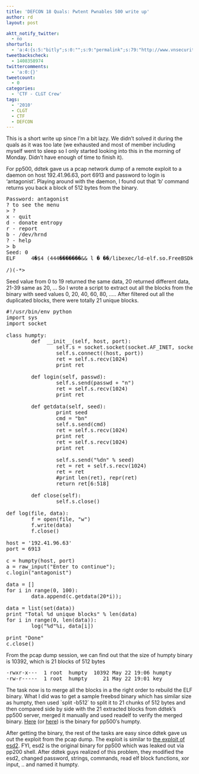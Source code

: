 ```yaml
---
title: 'DEFCON 18 Quals: Pwtent Pwnables 500 write up'
author: rd
layout: post

aktt_notify_twitter:
  - no
shorturls:
  - 'a:4:{s:5:"bitly";s:0:"";s:9:"permalink";s:79:"http://www.vnsecurity.net/2010/05/defcon-18-quals-pwtent-pwnables-500-write-up/";s:7:"tinyurl";s:26:"http://tinyurl.com/2ud7a44";s:4:"isgd";s:18:"http://is.gd/eBZFN";}'
tweetbackscheck:
  - 1408358974
twittercomments:
  - 'a:0:{}'
tweetcount:
  - 0
categories:
  - 'CTF - CLGT Crew'
tags:
  - '2010'
  - CLGT
  - CTF
  - DEFCON
---
```

This is a short write up since I&#8217;m a bit lazy. We didn&#8217;t solved it during the quals as it was too late (we exhausted and most of member including myself went to sleep so I only started looking into this in the morning of Monday. Didn&#8217;t have enough of time to finish it).

For pp500, ddtek gave us a pcap network dump of a remote exploit to a daemon on host 192.41.96.63, port 6913 and password to login is &#8216;antagonist&#8217;. Playing around with the daemon, I found out that &#8216;b&#8217; command returns you back a block of 512 bytes from the binary.

<pre>Password: antagonist
? to see the menu
&gt; ?
x - quit
d - donate entropy
r - report
b - /dev/hrnd
? - help
&gt; b
Seed: 0
ELF     4�$4 (444�������&& l � ��/libexec/ld-elf.so.FreeBSDk5%20   .1!
                                                                      "
/)(-*&gt;</pre>

Seed value from 0 to 19 returned the same data, 20 returned different data, 21-39 same as 20, &#8230; So I wrote a script to extract out all the blocks from the binary with seed values 0, 20, 40, 60, 80, &#8230;.. After filtered out all the duplicated blocks, there were totally 21 unique blocks.

<pre class="brush: python; title: ; notranslate" title="">#!/usr/bin/env python
import sys
import socket

class humpty:
        def  __init__(self, host, port):
                self.s = socket.socket(socket.AF_INET, socket.SOCK_STREAM)
                self.s.connect((host, port))
                ret = self.s.recv(1024)
                print ret

        def login(self, passwd):
                self.s.send(passwd + "n")
                ret = self.s.recv(1024)
                print ret

        def getdata(self, seed):
                print seed
                cmd = "bn"
                self.s.send(cmd)
                ret = self.s.recv(1024)
                print ret
                ret = self.s.recv(1024)
                print ret

                self.s.send("%dn" % seed)
                ret = ret + self.s.recv(1024)
                ret = ret
                #print len(ret), repr(ret)
                return ret[6:518]

        def close(self):
                self.s.close()

def log(file, data):
        f = open(file, "w")
        f.write(data)
        f.close()

host = '192.41.96.63'
port = 6913

c = humpty(host, port)
a = raw_input("Enter to continue");
c.login("antagonist")

data = []
for i in range(0, 100):
        data.append(c.getdata(20*i));

data = list(set(data))
print "Total %d unique blocks" % len(data)
for i in range(0, len(data)):
        log("%d"%i, data[i])

print "Done"
c.close()
</pre>

From the pcap dump session, we can find out that the size of humpty binary is 10392, which is 21 blocks of 512 bytes

<pre>-rwxr-x---  1 root  humpty  10392 May 22 19:06 humpty
-rw-r-----  1 root  humpty     21 May 22 19:01 key</pre>

The task now is to merge all the blocks in a the right order to rebuild the ELF binary. What I did was to get a sample freebsd binary which has similar size as humpty, then used \`split -b512\` to split it to 21 chunks of 512 bytes and then compared side by side with the 21 extracted blocks from ddtek&#8217;s pp500 server, merged it manually and used readelf to verify the merged binary. [Here][1] (or [here][2]) is the binary for pp500&#8242;s humpty.

After getting the binary, the rest of the tasks are easy since ddtek gave us out the exploit from the pcap dump. The exploit is similar to [the exploit of esd2][3]. FYI, esd2 is the original binary for pp500 which was leaked out via pp200 shell. After ddtek guys realized of this problem, they modified the esd2, changed password, strings, commands, read elf block functions, xor input, .. and named it humpty.

 [1]: http://force.vnsecurity.net/download/humpty
 [2]: http://ddtek.biz/pp500
 [3]: /2010/05/defcon-18-quals-pwtent-pwnables-500-exploit/